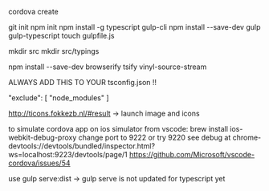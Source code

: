 
cordova create

git init
npm init
npm install -g typescript gulp-cli
npm install --save-dev gulp gulp-typescript
touch gulpfile.js

mkdir src
mkdir src/typings

npm install --save-dev browserify tsify vinyl-source-stream


ALWAYS ADD THIS TO YOUR tsconfig.json !!

 "exclude": [
    "node_modules"
  ]


  http://ticons.fokkezb.nl/#result  -> launch image and icons

to simulate  cordova app on ios simulator from vscode:
brew install ios-webkit-debug-proxy
change port to 9222 or try 9220
see debug at
chrome-devtools://devtools/bundled/inspector.html?ws=localhost:9223/devtools/page/1
https://github.com/Microsoft/vscode-cordova/issues/54

use gulp serve:dist -> gulp serve is not updated for typescript yet
